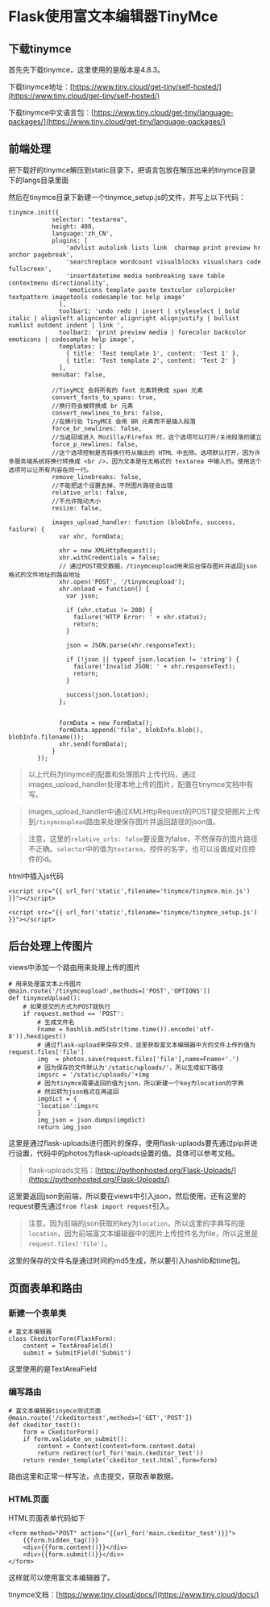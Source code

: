 # Flask使用富文本编辑器TinyMce

## 下载tinymce

首先先下载tinymce，这里使用的是版本是4.8.3。

下载tinymce地址：[https://www.tiny.cloud/get-tiny/self-hosted/](https://www.tiny.cloud/get-tiny/self-hosted/)

下载tinymce中文语言包：[https://www.tiny.cloud/get-tiny/language-packages/](https://www.tiny.cloud/get-tiny/language-packages/)



## 前端处理

把下载好的tinymce解压到static目录下，把语言包放在解压出来的tinymce目录下的langs目录里面

然后在tinymce目录下新建一个tinymce_setup.js的文件，并写上以下代码：

```
tinymce.init({
            selector: "textarea",
            height: 400,
            language:'zh_CN',
            plugins: [
                'advlist autolink lists link  charmap print preview hr anchor pagebreak',
                'searchreplace wordcount visualblocks visualchars code fullscreen',
                'insertdatetime media nonbreaking save table contextmenu directionality',
                'emoticons template paste textcolor colorpicker textpattern imagetools codesample toc help image'
              ],
              toolbar1: 'undo redo | insert | styleselect | bold italic | alignleft aligncenter alignright alignjustify | bullist numlist outdent indent | link ',
              toolbar2: 'print preview media | forecolor backcolor emoticons | codesample help image',
              templates: [
                { title: 'Test template 1', content: 'Test 1' },
                { title: 'Test template 2', content: 'Test 2' }
              ],
            menubar: false,

            //TinyMCE 会将所有的 font 元素转换成 span 元素
            convert_fonts_to_spans: true,
            //换行符会被转换成 br 元素
            convert_newlines_to_brs: false,
            //在换行处 TinyMCE 会用 BR 元素而不是插入段落
            force_br_newlines: false,
            //当返回或进入 Mozilla/Firefox 时，这个选项可以打开/关闭段落的建立
            force_p_newlines: false,
            //这个选项控制是否将换行符从输出的 HTML 中去除。选项默认打开，因为许多服务端系统将换行转换成 <br />，因为文本是在无格式的 textarea 中输入的。使用这个选项可以让所有内容在同一行。
            remove_linebreaks: false,
            //不能把这个设置去掉，不然图片路径会出错
            relative_urls: false,
            //不允许拖动大小
            resize: false,

            images_upload_handler: function (blobInfo, success, failure) {
              var xhr, formData;

              xhr = new XMLHttpRequest();
              xhr.withCredentials = false;
              // 通过POST提交数据，/tinymceupload用来后台保存图片并返回json格式的文件地址的路由地址
              xhr.open('POST', '/tinymceupload');
              xhr.onload = function() {
                var json;

                if (xhr.status != 200) {
                  failure('HTTP Error: ' + xhr.status);
                  return;
                }

                json = JSON.parse(xhr.responseText);

                if (!json || typeof json.location != 'string') {
                  failure('Invalid JSON: ' + xhr.responseText);
                  return;
                }
                
                success(json.location);
              };


              formData = new FormData();
              formData.append('file', blobInfo.blob(), blobInfo.filename());
              xhr.send(formData);
            }
        });
```

> 以上代码为tinymce的配置和处理图片上传代码，通过images_upload_handler处理本地上传的图片，配置在tinymce文档中有写。

> images_upload_handler中通过XMLHttpRequest的POST提交把图片上传到`/tinymceupload`路由来处理保存图片并返回路径的json值。

> 注意，这里的`relative_urls: false`要设置为false，不然保存的图片路径不正确。`selector`中的值为`textarea`，控件的名字，也可以设置成对应控件的id。


html中插入js代码

```
<script src="{{ url_for('static',filename='tinymce/tinymce.min.js') }}"></script>

<script src="{{ url_for('static',filename='tinymce/tinymce_setup.js') }}"></script>
```


## 后台处理上传图片

views中添加一个路由用来处理上传的图片

```
# 用来处理富文本上传图片
@main.route('/tinymceupload',methods=['POST','OPTIONS'])
def tinymceUpload():
    # 如果提交的方式为POST就执行
    if request.method == 'POST':
        # 生成文件名
        Fname = hashlib.md5(str(time.time()).encode('utf-8')).hexdigest()
        # 通过flask-upload来保存文件，这里获取富文本编辑器中方的文件上传的值为request.files['file']
        img  = photos.save(request.files['file'],name=Fname+'.')
        # 因为保存的文件默认为'/static/uploads/'，所以生成如下路径
        imgsrc = '/static/uploads/'+img
        # 因为tinymce需要返回的值为json，所以新建一个key为location的字典
        # 然后转为json格式在再返回
        imgdict = {
        'location':imgsrc
        }
        img_json = json.dumps(imgdict)
        return img_json
```

这里是通过flask-uploads进行图片的保存，使用flask-uplaods要先通过pip并进行设置，代码中的photos为flask-uploads设置的值。具体可以参考文档。

> flask-uploads文档：[https://pythonhosted.org/Flask-Uploads/](https://pythonhosted.org/Flask-Uploads/)

这里要返回json到前端，所以要在views中引入json，然后使用。还有这里的request要先通过`from flask import request`引入。

>注意，因为前端的json获取的key为`location`，所以这里的字典写的是`location`，因为前端富文本编辑器中的图片上传控件名为file，所以这里是`request.files['file']`。

这里的保存的文件名是通过时间的md5生成，所以要引入hashlib和time包。

## 页面表单和路由


### 新建一个表单类

```
# 富文本编辑器
class CkeditorForm(FlaskForm):
    content = TextAreaField()
    submit = SubmitField('Submit')
```

这里使用的是TextAreaField

### 编写路由

```
# 富文本编辑器tinymce测试页面
@main.route('/ckeditortest',methods=['GET','POST'])
def ckeditor_test():
    form = CkeditorForm()
    if form.validate_on_submit():
        content = Content(content=form.content.data)
        return redirect(url_for('main.ckeditor_test'))
    return render_template('ckeditor_test.html',form=form)
```

路由这里和正常一样写法，点击提交，获取表单数据。


### HTML页面

HTML页面表单代码如下
```
<form method="POST" action="{{url_for('main.ckeditor_test')}}">
    {{form.hidden_tag()}}
    <div>{{form.content()}}</div>
    <div>{{form.submit()}}</div>
</form>
```

这样就可以使用富文本编辑器了。



tinymce文档：[https://www.tiny.cloud/docs/](https://www.tiny.cloud/docs/)